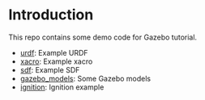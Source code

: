 # Introduction

This repo contains some demo code for Gazebo tutorial.

* [urdf](urdf): Example URDF
* [xacro](xacro): Example xacro
* [sdf](sdf): Example SDF
* [gazebo_models](gazebo_models): Some Gazebo models
* [ignition](ignition): Ignition example
